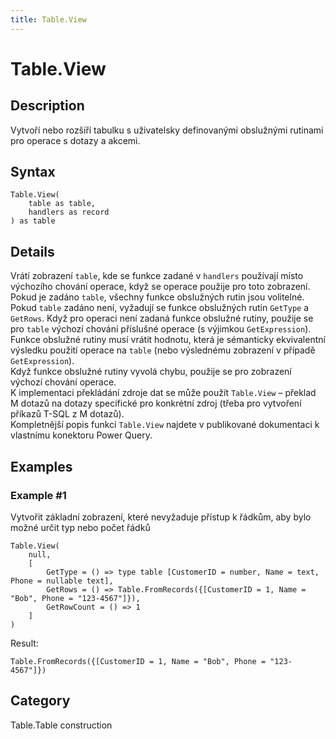 ```yaml
---
title: Table.View
---
```


# Table.View


## Description

Vytvoří nebo rozšíří tabulku s uživatelsky definovanými obslužnými rutinami pro operace s dotazy a akcemi.


## Syntax

```powerquery
Table.View(
    table as table,
    handlers as record
) as table
```


## Details

Vrátí zobrazení <code>table</code>, kde se funkce zadané v <code>handlers</code> používají místo výchozího chování operace, když se operace použije pro toto zobrazení.<br />Pokud je zadáno <code>table</code>, všechny funkce obslužných rutin jsou volitelné. Pokud <code>table</code> zadáno není, vyžadují se funkce obslužných rutin <code>GetType</code> a <code>GetRows</code>. Když pro operaci není zadaná funkce obslužné rutiny, použije se pro <code>table</code> výchozí chování příslušné operace (s výjimkou <code>GetExpression</code>).<br />Funkce obslužné rutiny musí vrátit hodnotu, která je sémanticky ekvivalentní výsledku použití operace na <code>table</code> (nebo výslednému zobrazení v případě <code>GetExpression</code>).<br />Když funkce obslužné rutiny vyvolá chybu, použije se pro zobrazení výchozí chování operace.<br />K implementaci překládání zdroje dat se může použít <code>Table.View</code> – překlad M dotazů na dotazy specifické pro konkrétní zdroj (třeba pro vytvoření příkazů T-SQL z M dotazů).<br />Kompletnější popis funkcí <code>Table.View</code> najdete v publikované dokumentaci k vlastnímu konektoru Power Query.<br />


## Examples

### Example #1 
Vytvořit základní zobrazení, které nevyžaduje přístup k řádkům, aby bylo možné určit typ nebo počet řádků
```powerquery
Table.View(
    null,
    [
        GetType = () => type table [CustomerID = number, Name = text, Phone = nullable text],
        GetRows = () => Table.FromRecords({[CustomerID = 1, Name = "Bob", Phone = "123-4567"]}),
        GetRowCount = () => 1
    ]
)
```

Result: 
```powerquery
Table.FromRecords({[CustomerID = 1, Name = "Bob", Phone = "123-4567"]})
```




## Category
Table.Table construction
